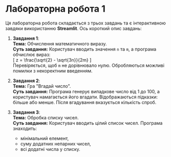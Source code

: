 # Лабораторна робота 1

Ця лабораторна робота складається з трьох завдань та є інтерактивною завдяки використанню **Streamlit**. Ось короткий опис завдань:

1. **Завдання 1**:  
   **Тема:** Обчислення математичного виразу.  
   **Суть завдання:** Користувач вводить значення `n` та `m`, а програма обчислює вираз:  
   \[
   z = \frac{\sqrt{2} - \sqrt{3n}}{2m}
   \]  
   Перевіряється, щоб `m` не дорівнювало нулю. Обробляються можливі помилки з некоректним введенням.

2. **Завдання 2**:  
   **Тема:** Гра "Вгадай число".  
   **Суть завдання:** Програма генерує випадкове число від 1 до 100, а користувач намагається його вгадати. Відображаються підказки: більше або менше. Після вгадування вказується кількість спроб.

3. **Завдання 3**:  
   **Тема:** Обробка списку чисел.  
   **Суть завдання:** Користувач вводить цілий список чисел. Програма знаходить:  
   - мінімальний елемент,  
   - суму додатних непарних чисел,  
   - всі додатні числа у списку.